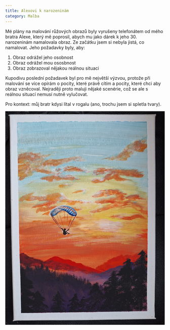 ```yaml
---
title: Alexovi k narozeninám
category: Malba
---
```


Mé plány na malování růžových obrazů byly vyrušeny telefonátem od mého bratra Alexe, který mě poprosil, 
abych mu jako dárek k jeho 30. narozeninám namalovala obraz. Ze začátku jsem si nebyla jistá, co namalovat.
Jeho požadavky byly, aby:

1. Obraz odrážel jeho osobnost
2. Obraz odrážel mou ososbnost
3. Obraz zobrazoval nějakou reálnou situaci

Kupodivu poslední požadavek byl pro mě největší výzvou, protože při malování se více opírám o pocity, které právě cítím
a pocity, které chci aby obraz vzněcoval. Nejraději proto maluji nějaké scenérie, což se ale s reálnou situací nemusí nutně vylučovat.

Pro kontext: můj bratr kdysi lítal v rogalu (ano, trochu jsem si spletla tvary). 

![Alexovi](/assets/images/alexovi_k_narozeninam.jpg)